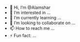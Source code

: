 - 👋 Hi, I’m @Alamshar
- 👀 I’m interested in ...
- 🌱 I’m currently learning ...
- 💞️ I’m looking to collaborate on ...
- 📫 How to reach me ...
- ⚡ Fun fact: ...

<!---
Alamshar/Alamshar is a ✨ special ✨ repository because its `README.md` (this file) appears on your GitHub profile.
You can click the Preview link to take a look at your changes.
--->
